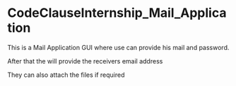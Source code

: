 # CodeClauseInternship_Mail_Application

This is a Mail Application GUI where use can provide his mail and password.

After that the will provide the receivers email address 

They can also attach the files if required 
